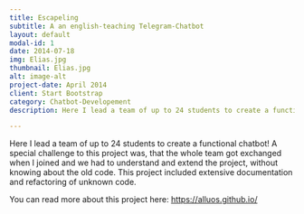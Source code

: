 ```yaml
---
title: Escapeling
subtitle: A an english-teaching Telegram-Chatbot
layout: default
modal-id: 1
date: 2014-07-18
img: Elias.jpg
thumbnail: Elias.jpg
alt: image-alt
project-date: April 2014
client: Start Bootstrap
category: Chatbot-Developement
description: Here I lead a team of up to 24 students to create a functional chatbot! A special challenge to this project was, that the whole team got exchanged when I joined and we had to understand and extend the  project, without knowing about the old code. 

---
```

Here I lead a team of up to 24 students to create a functional chatbot! A special challenge to this project was, that the whole team got exchanged when I joined and we had to understand and extend the  project, without knowing about the old code.
This project included extensive documentation and refactoring of unknown code.

You can read more about this project here: <https://alluos.github.io/>
